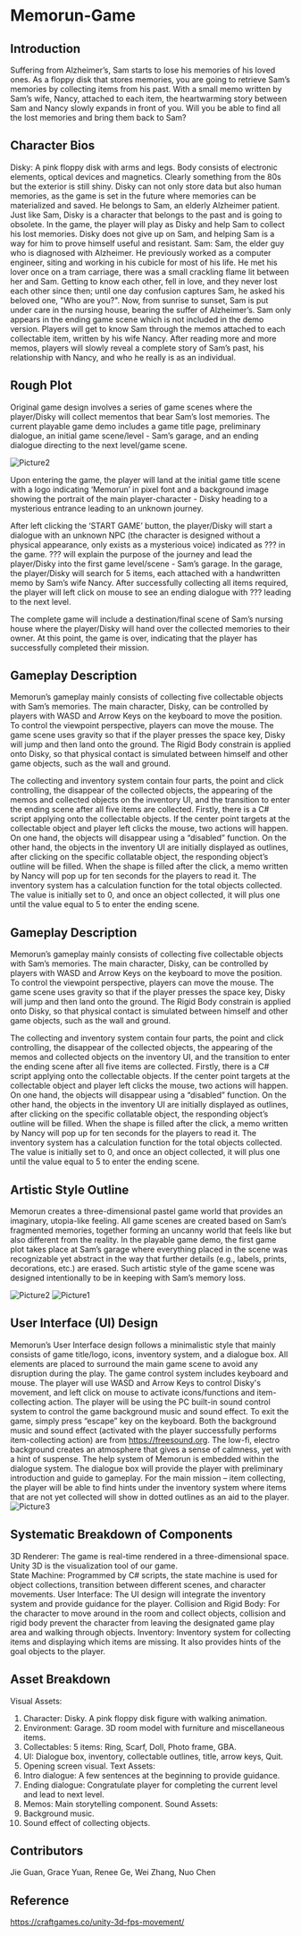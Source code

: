 # Memorun-Game

## Introduction
Suffering from Alzheimer’s, Sam starts to lose his memories of his loved ones. As a floppy disk that stores memories, you are going to retrieve Sam’s memories by collecting items from his past. With a small memo written by Sam’s wife, Nancy, attached to each item, the heartwarming story between Sam and Nancy slowly expands in front of you. Will you be able to find all the lost memories and bring them back to Sam?

## Character Bios
Disky: A pink floppy disk with arms and legs. Body consists of electronic elements, optical devices and magnetics. Clearly something from the 80s but the exterior is still shiny. Disky can not only store data but also human memories, as the game is set in the future where memories can be materialized and saved. He belongs to Sam, an elderly Alzheimer patient. Just like Sam, Disky is a character that belongs to the past and is going to obsolete. In the game, the player will play as Disky and help Sam to collect his lost memories. Disky does not give up on Sam, and helping Sam is a way for him to prove himself useful and resistant. 
Sam: Sam, the elder guy who is diagnosed with Alzheimer. He previously worked as a computer engineer, siting and working in his cubicle for most of his life. He met his lover once on a tram carriage, there was a small crackling flame lit between her and Sam. Getting to know each other, fell in love, and they never lost each other since then; until one day confusion captures Sam, he asked his beloved one, "Who are you?". Now, from sunrise to sunset, Sam is put under care in the nursing house, bearing the suffer of Alzheimer’s. 
Sam only appears in the ending game scene which is not included in the demo version. Players will get to know Sam through the memos attached to each collectable item, written by his wife Nancy. After reading more and more memos, players will slowly reveal a complete story of Sam’s past, his relationship with Nancy, and who he really is as an individual.

## Rough Plot
Original game design involves a series of game scenes where the player/Disky will collect mementos that bear Sam’s lost memories. The current playable game demo includes a game title page, preliminary dialogue, an initial game scene/level - Sam’s garage, and an ending dialogue directing to the next level/game scene.

![Picture2](https://user-images.githubusercontent.com/60665347/136727318-7fbc2449-0e8a-4f61-9f6d-fff28970cda8.png)

Upon entering the game, the player will land at the initial game title scene with a logo indicating ‘Memorun’ in pixel font and a background image showing the portrait of the main player-character - Disky heading to a mysterious entrance leading to an unknown journey. 

After left clicking the ‘START GAME’ button, the player/Disky will start a dialogue with an unknown NPC (the character is designed without a physical appearance, only exists as a mysterious voice) indicated as ??? in the game. ??? will explain the purpose of the journey and lead the player/Disky into the first game level/scene - Sam’s garage. In the garage, the player/Disky will search for 5 items, each attached with a handwritten memo by Sam’s wife Nancy. After successfully collecting all items required, the player will left click on mouse to see an ending dialogue with ??? leading to the next level. 

The complete game will include a destination/final scene of Sam’s nursing house where the player/Disky will hand over the collected memories to their owner. At this point, the game is over, indicating that the player has successfully completed their mission.

## Gameplay Description
Memorun’s gameplay mainly consists of collecting five collectable objects with Sam’s memories. The main character, Disky, can be controlled by players with WASD and Arrow Keys on the keyboard to move the position. To control the viewpoint perspective, players can move the mouse. The game scene uses gravity so that if the player presses the space key, Disky will jump and then land onto the ground. The Rigid Body constrain is applied onto Disky, so that physical contact is simulated between himself and other game objects, such as the wall and ground.

The collecting and inventory system contain four parts, the point and click controlling, the disappear of the collected objects, the appearing of the memos and collected objects on the inventory UI, and the transition to enter the ending scene after all five items are collected. Firstly, there is a C# script applying onto the collectable objects. If the center point targets at the collectable object and player left clicks the mouse, two actions will happen. On one hand, the objects will disappear using a “disabled” function. On the other hand, the objects in the inventory UI are initially displayed as outlines, after clicking on the specific collatable object, the responding object’s outline will be filled. When the shape is filled after the click, a memo written by Nancy will pop up for ten seconds for the players to read it. The inventory system has a calculation function for the total objects collected. The value is initially set to 0, and once an object collected, it will plus one until the value equal to 5 to enter the ending scene. 


## Gameplay Description
Memorun’s gameplay mainly consists of collecting five collectable objects with Sam’s memories. The main character, Disky, can be controlled by players with WASD and Arrow Keys on the keyboard to move the position. To control the viewpoint perspective, players can move the mouse. The game scene uses gravity so that if the player presses the space key, Disky will jump and then land onto the ground. The Rigid Body constrain is applied onto Disky, so that physical contact is simulated between himself and other game objects, such as the wall and ground.

The collecting and inventory system contain four parts, the point and click controlling, the disappear of the collected objects, the appearing of the memos and collected objects on the inventory UI, and the transition to enter the ending scene after all five items are collected. Firstly, there is a C# script applying onto the collectable objects. If the center point targets at the collectable object and player left clicks the mouse, two actions will happen. On one hand, the objects will disappear using a “disabled” function. On the other hand, the objects in the inventory UI are initially displayed as outlines, after clicking on the specific collatable object, the responding object’s outline will be filled. When the shape is filled after the click, a memo written by Nancy will pop up for ten seconds for the players to read it. The inventory system has a calculation function for the total objects collected. The value is initially set to 0, and once an object collected, it will plus one until the value equal to 5 to enter the ending scene. 

## Artistic Style Outline 
Memorun creates a three-dimensional pastel game world that provides an imaginary, utopia-like feeling. All game scenes are created based on Sam’s fragmented memories, together forming an uncanny world that feels like but also different from the reality. In the playable game demo, the first game plot takes place at Sam’s garage where everything placed in the scene was recognizable yet abstract in the way that further details (e.g., labels, prints, decorations, etc.) are erased. Such artistic style of the game scene was designed intentionally to be in keeping with Sam’s memory loss.

![Picture2](https://user-images.githubusercontent.com/60665347/136727764-4b6d2d5b-8771-4028-8a80-7d866aee4263.jpg)
![Picture1](https://user-images.githubusercontent.com/60665347/136727767-3e47f5bc-af24-4789-bcd5-b1de8a2638cd.png)

## User Interface (UI) Design
Memorun’s User Interface design follows a minimalistic style that mainly consists of game title/logo, icons, inventory system, and a dialogue box. All elements are placed to surround the main game scene to avoid any disruption during the play. The game control system includes keyboard and mouse. The player will use WASD and Arrow Keys to control Disky's movement, and left click on mouse to activate icons/functions and item-collecting action. The player will be using the PC built-in sound control system to control the game background music and sound effect. To exit the game, simply press “escape” key on the keyboard. 
Both the background music and sound effect (activated with the player successfully performs item-collecting action) are from https://freesound.org. The low-fi, electro background creates an atmosphere that gives a sense of calmness, yet with a hint of suspense. 
The help system of Memorun is embedded within the dialogue system. The dialogue box will provide the player with preliminary introduction and guide to gameplay. For the main mission – item collecting, the player will be able to find hints under the inventory system where items that are not yet collected will show in dotted outlines as an aid to the player. 
![Picture3](https://user-images.githubusercontent.com/60665347/136727817-4dd2beeb-96fb-4733-990a-95ca5dceb272.png)

## Systematic Breakdown of Components
3D Renderer: The game is real-time rendered in a three-dimensional space. Unity 3D is the visualization tool of our game.  
State Machine: Programmed by C# scripts, the state machine is used for object collections, transition between different scenes, and character movements. 
User Interface: The UI design will integrate the inventory system and provide guidance for the player. 
Collision and Rigid Body: For the character to move around in the room and collect objects, collision and rigid body prevent the character from leaving the designated game play area and walking through objects.
Inventory: Inventory system for collecting items and displaying which items are missing. It also provides hints of the goal objects to the player.

## Asset Breakdown
Visual Assets: 
1.	Character: Disky. A pink floppy disk figure with walking animation. 
2.	Environment: Garage. 3D room model with furniture and miscellaneous items.
3.	Collectables: 5 items: Ring, Scarf, Doll, Photo frame, GBA. 
4.	UI: Dialogue box, inventory, collectable outlines, title, arrow keys, Quit.
5.	Opening screen visual.
Text Assets:
1.	Intro dialogue: A few sentences at the beginning to provide guidance.
2.	Ending dialogue: Congratulate player for completing the current level and lead to next level.
3.	Memos: Main storytelling component.
Sound Assets:
1.	Background music.
2.	Sound effect of collecting objects.



## Contributors
Jie Guan, Grace Yuan, Renee Ge, Wei Zhang, Nuo Chen

## Reference
https://craftgames.co/unity-3d-fps-movement/
